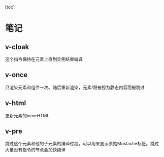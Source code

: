 [toc]

# 笔记

## v-cloak

这个指令保持在元素上直到实例结束编译

## v-once 

只渲染元素和组件一次。随后重新渲染，元素/将被视为静态内容而被跳过

## v-html

更新元素的innerHTML

## v-pre

跳过这个元素和他的子元素的编译过程。可以用来显示原始Mustache标签。跳过大量没有指令的节点会加快编译